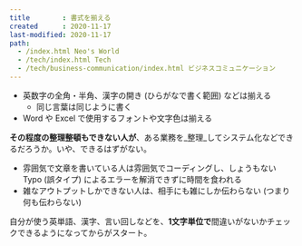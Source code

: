 ```yaml
---
title        : 書式を揃える
created      : 2020-11-17
last-modified: 2020-11-17
path:
  - /index.html Neo's World
  - /tech/index.html Tech
  - /tech/business-communication/index.html ビジネスコミュニケーション
---
```


- 英数字の全角・半角、漢字の開き (ひらがなで書く範囲) などは揃える
  - 同じ言葉は同じように書く
- Word や Excel で使用するフォントや文字色は揃える

**その程度の整理整頓もできない人が**、ある業務を_整理_してシステム化などできるだろうか。いや、できるはずがない。

- 雰囲気で文章を書いている人は雰囲気でコーディングし、しょうもない Typo (誤タイプ) によるエラーを解消できずに時間を食われる
- 雑なアウトプットしかできない人は、相手にも雑にしか伝わらない (つまり何も伝わらない)

自分が使う英単語、漢字、言い回しなどを、**1文字単位で**間違いがないかチェックできるようになってからがスタート。
